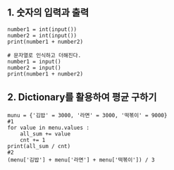 ## 1. 숫자의 입력과 출력

```
number1 = int(input())
number2 = int(input())
print(number1 + number2)

# 문자열로 인식하고 더해진다.
number1 = input()
number2 = input()
print(number1 + number2) 

```

## 2. Dictionary를 활용하여 평균 구하기

```
munu = {'김밥' = 3000, '라면' = 3000, '떡볶이' = 9000}
#1
for value in menu.values :
    all_sum += value
    cnt += 1
print(all_sum / cnt)
#2 
(menu['김밥'] + menu['라면'] + menu['떡볶이']) / 3

```

